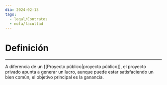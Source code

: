 ```yaml
---
dia: 2024-02-13
tags:
  - legal/Contratos
  - nota/facultad
---
```

# Definición
---
A diferencia de un [[Proyecto público|proyecto público]], el proyecto privado apunta a generar un lucro, aunque puede estar satisfaciendo un bien común, el objetivo principal es la ganancia.